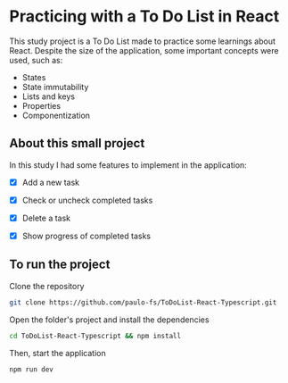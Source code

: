 # Practicing with a To Do List in React

This study project is a To Do List made to practice some learnings about React. Despite the size of the application, some important concepts were used, such as:
- States
- State immutability
- Lists and keys
- Properties
- Componentization


## About this small project

In this study I had some features to implement in the application:
- [x] Add a new task
- [x] Check or uncheck completed tasks
- [x] Delete a task
- [x] Show progress of completed tasks


## To run the project

Clone the repository
```sh
git clone https://github.com/paulo-fs/ToDoList-React-Typescript.git
```

Open the folder's project and install the dependencies
```sh
cd ToDoList-React-Typescript && npm install
```

Then, start the application
```sh
npm run dev
```